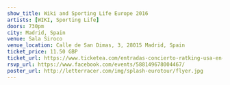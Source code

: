 ```yaml
---
show_title: Wiki and Sporting Life Europe 2016
artists: [WIKI, Sporting Life]
doors: 730pm
city: Madrid, Spain
venue: Sala Siroco
venue_location: Calle de San Dimas, 3, 28015 Madrid, Spain
ticket_price: 11.50 GBP
ticket_url: https://www.ticketea.com/entradas-concierto-ratking-usa-en-madrid/?a_bid=0b473a77&a_aid=AFFPAP-equisele&chan=eye
rsvp_url: https://www.facebook.com/events/588149678004467/
poster_url: http://letterracer.com/img/splash-eurotour/flyer.jpg
---
```

